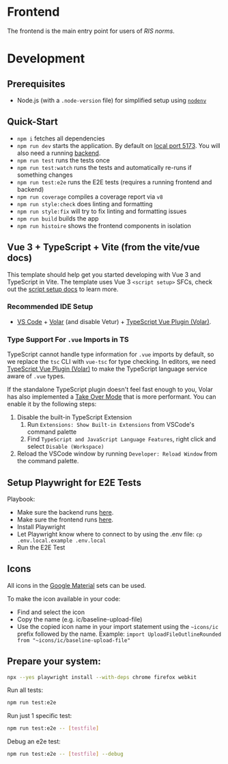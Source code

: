 # Frontend

The frontend is the main entry point for users of _RIS norms_.

# Development

## Prerequisites

- Node.js (with a `.node-version` file) for simplified setup using [`nodenv`](https://github.com/nodenv/nodenv)

## Quick-Start

- `npm i` fetches all dependencies
- `npm run dev` starts the application. By default on [local port 5173](http://localhost:5173). You will also need a running [backend](../backend/README.md).
- `npm run test` runs the tests once
- `npm run test:watch` runs the tests and automatically re-runs if something changes
- `npm run test:e2e` runs the E2E tests (requires a running frontend and backend)
- `npm run coverage` compiles a coverage report via `v8`
- `npm run style:check` does linting and formatting
- `npm run style:fix` will try to fix linting and formatting issues
- `npm run build` builds the app
- `npm run histoire` shows the frontend components in isolation

## Vue 3 + TypeScript + Vite (from the vite/vue docs)

This template should help get you started developing with Vue 3 and TypeScript in Vite. The template uses Vue 3 `<script setup>` SFCs, check out the [script setup docs](https://v3.vuejs.org/api/sfc-script-setup.html#sfc-script-setup) to learn more.

### Recommended IDE Setup

- [VS Code](https://code.visualstudio.com/) + [Volar](https://marketplace.visualstudio.com/items?itemName=Vue.volar) (and disable Vetur) + [TypeScript Vue Plugin (Volar)](https://marketplace.visualstudio.com/items?itemName=Vue.vscode-typescript-vue-plugin).

### Type Support For `.vue` Imports in TS

TypeScript cannot handle type information for `.vue` imports by default, so we replace the `tsc` CLI with `vue-tsc` for type checking. In editors, we need [TypeScript Vue Plugin (Volar)](https://marketplace.visualstudio.com/items?itemName=Vue.vscode-typescript-vue-plugin) to make the TypeScript language service aware of `.vue` types.

If the standalone TypeScript plugin doesn't feel fast enough to you, Volar has also implemented a [Take Over Mode](https://github.com/johnsoncodehk/volar/discussions/471#discussioncomment-1361669) that is more performant. You can enable it by the following steps:

1. Disable the built-in TypeScript Extension
   1. Run `Extensions: Show Built-in Extensions` from VSCode's command palette
   2. Find `TypeScript and JavaScript Language Features`, right click and select `Disable (Workspace)`
2. Reload the VSCode window by running `Developer: Reload Window` from the command palette.

## Setup Playwright for E2E Tests

Playbook:

- Make sure the backend runs [here](../DEVELOPING.md#how-to-run-locally).
- Make sure the frontend runs [here](../DEVELOPING.md#how-to-run-locally).
- Install Playwright
- Let Playwright know where to connect to by using the .env file: `cp .env.local.example .env.local`
- Run the E2E Test

## Icons

All icons in the [Google Material](https://icon-sets.iconify.design/ic) sets can be used.

To make the icon available in your code:

- Find and select the icon
- Copy the name (e.g. ic/baseline-upload-file)
- Use the copied icon name in your import statement using the `~icons/ic` prefix followed by the name. Example:
  `import UploadFileOutlineRounded from "~icons/ic/baseline-upload-file"`

## Prepare your system:

```bash
npx --yes playwright install --with-deps chrome firefox webkit
```

Run all tests:

```bash
npm run test:e2e
```

Run just 1 specific test:

```bash
npm run test:e2e -- [testfile]
```

Debug an e2e test:

```bash
npm run test:e2e -- [testfile] --debug
```
